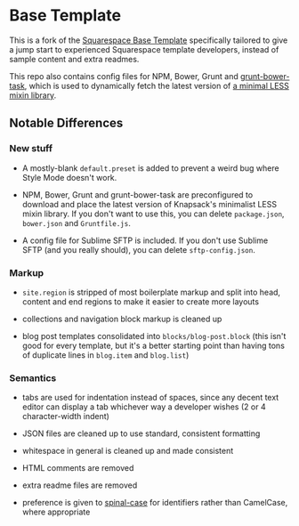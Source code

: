 Base Template
=============

This is a fork of the [Squarespace Base Template](https://github.com/Squarespace/base-template) specifically tailored to give a jump start to experienced Squarespace template developers, instead of sample content and extra readmes.

This repo also contains config files for NPM, Bower, Grunt and [grunt-bower-task](https://github.com/yatskevich/grunt-bower-task), which is used to dynamically fetch the latest version of [a minimal LESS mixin library](https://github.com/knapsackco/mixins).


Notable Differences
-------------------

### New stuff

- A mostly-blank `default.preset` is added to prevent a weird bug where Style Mode doesn't work.

- NPM, Bower, Grunt and grunt-bower-task are preconfigured to download and place the latest version of Knapsack's minimalist LESS mixin library. If you don't want to use this, you can delete `package.json`, `bower.json` and `Gruntfile.js`.

- A config file for Sublime SFTP is included. If you don't use Sublime SFTP (and you really should), you can delete `sftp-config.json`.

### Markup

- `site.region` is stripped of most boilerplate markup and split into head, content and end regions to make it easier to create more layouts

- collections and navigation block markup is cleaned up

- blog post templates consolidated into `blocks/blog-post.block` (this isn't good for every template, but it's a better starting point than having tons of duplicate lines in `blog.item` and `blog.list`)

### Semantics

- tabs are used for indentation instead of spaces, since any decent text editor can display a tab whichever way a developer wishes (2 or 4 character-width indent)

- JSON files are cleaned up to use standard, consistent formatting

- whitespace in general is cleaned up and made consistent

- HTML comments are removed

- extra readme files are removed

- preference is given to [spinal-case](http://en.wikipedia.org/wiki/Letter_case#Special_case_styles) for identifiers rather than CamelCase, where appropriate
